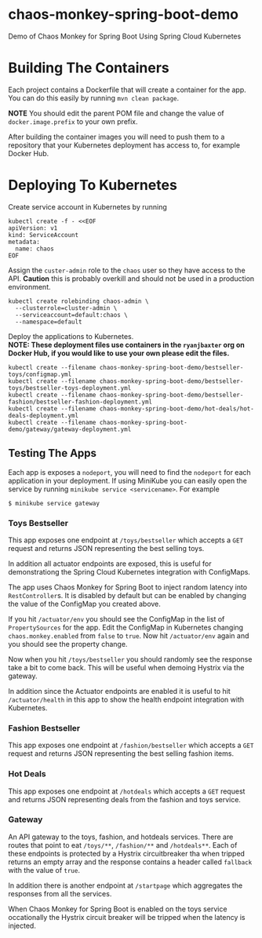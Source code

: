 # chaos-monkey-spring-boot-demo
Demo of Chaos Monkey for Spring Boot Using Spring Cloud Kubernetes

# Building The Containers

Each project contains a Dockerfile that will create a container for the app.  You can do this easily
by running `mvn clean package`.

**NOTE** You should edit the parent POM file and change the value of `docker.image.prefix` to
your own prefix.

After building the container images you will need to push them to a repository that your Kubernetes
deployment has access to, for example Docker Hub.

# Deploying To Kubernetes 

Create service account in Kubernetes by running

```
kubectl create -f - <<EOF
apiVersion: v1
kind: ServiceAccount
metadata:
  name: chaos
EOF
```

Assign the `custer-admin` role to the `chaos` user so they have access to the API.  **Caution** this is probably
overkill and should not be used in a production environment.

```
kubectl create rolebinding chaos-admin \
  --clusterrole=cluster-admin \
  --serviceaccount=default:chaos \
  --namespace=default
```

Deploy the applications to Kubernetes.  
**NOTE:  These deployment files use containers in the `ryanjbaxter` org on Docker Hub, if you would like to use
your own please edit the files.**

```
kubectl create --filename chaos-monkey-spring-boot-demo/bestseller-toys/configmap.yml
kubectl create --filename chaos-monkey-spring-boot-demo/bestseller-toys/bestseller-toys-deployment.yml
kubectl create --filename chaos-monkey-spring-boot-demo/bestseller-fashion/bestseller-fashion-deployment.yml
kubectl create --filename chaos-monkey-spring-boot-demo/hot-deals/hot-deals-deployment.yml
kubectl create --filename chaos-monkey-spring-boot-demo/gateway/gateway-deployment.yml
```

## Testing The Apps

Each app is exposes a `nodeport`, you will need to find the `nodeport` for each application in your deployment.
If using MiniKube you can easily open the service by running `minikube service <servicename>`.  For example

```
$ minikube service gateway
```

### Toys Bestseller

This app exposes one endpoint at `/toys/bestseller` which accepts a `GET` request and returns JSON 
representing the best selling toys.

In addition all actuator endpoints are exposed, this is useful for demonstrationg the Spring Cloud Kubernetes
integration with ConfigMaps.

The app uses Chaos Monkey for Spring Boot to inject random latency into `RestController`s.  It is disabled by
default but can be enabled by changing the value of the ConfigMap you created above.

If you hit `/actuator/env` you should see the ConfigMap in the list of `PropertySources` for the app.  Edit the
ConfigMap in Kubernetes changing `chaos.monkey.enabled` from `false` to `true`.  Now hit `/actuator/env` again 
and you should see the property change.

Now when you hit `/toys/bestseller` you should randomly see the response take a bit to come back.  This will
be useful when demoing Hystrix via the gateway.

In addition since the Actuator endpoints are enabled it is useful to hit `/actuator/health` in this app
to show the health endpoint integration with Kubernetes.

### Fashion Bestseller

This app exposes one endpoint at `/fashion/bestseller` which accepts a `GET` request and returns JSON
representing the best selling fashion items.

### Hot Deals

This app exposes one endpoint at `/hotdeals` which accepts a `GET` request and returns JSON representing
deals from the fashion and toys service.

### Gateway

An API gateway to the toys, fashion, and hotdeals services.  There are routes that point to eat `/toys/**`,
`/fashion/**` and `/hotdeals**`.  Each of these endpoints is protected by a Hystrix circuitbreaker tha when tripped
returns an empty array and the response contains a header called `fallback` with the value of `true`.

In addition there is another endpoint at `/startpage` which aggregates the responses from all the services.

When Chaos Monkey for Spring Boot is enabled on the toys service occationally the Hystrix circuit breaker will
be tripped when the latency is injected.

